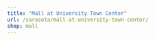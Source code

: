 ```yaml
---
title: "Mall at University Town Center"
url: /sarasota/mall-at-university-town-center/
shop: mall
---
```

